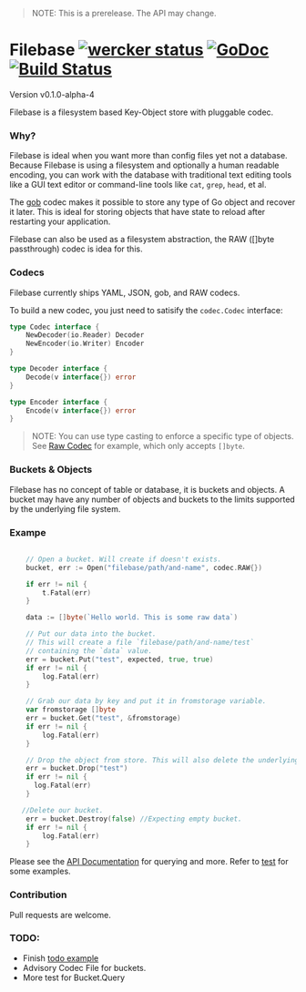 > NOTE: This is a prerelease. The API may change.

# Filebase [![wercker status](https://app.wercker.com/status/6438ed03b8e2d1655bef928ba1fe88fc/s "wercker status")](https://app.wercker.com/project/bykey/6438ed03b8e2d1655bef928ba1fe88fc) [![GoDoc](https://godoc.org/github.com/omeid/filebase?status.svg)](https://godoc.org/github.com/omeid/filebase) [![Build Status](https://drone.io/github.com/omeid/filebase/status.png)](https://drone.io/github.com/omeid/filebase/latest)

Version v0.1.0-alpha-4

Filebase is a filesystem based Key-Object store with pluggable codec.



### Why?

Filebase is ideal when you want more than config files yet not a database. Because Filebase is using a filesystem and optionally a human readable encoding, you can work with the database with traditional text editing tools like a GUI text editor or command-line tools like `cat`, `grep`, `head`, et al.

The [gob](http://golang.org/pkg/encoding/gob/) codec makes it possible to store any type of Go object and recover it later. This is ideal for storing objects that have state to reload after restarting your application.

Filebase can also be used as a filesystem abstraction, the RAW ([]byte passthrough) codec is idea for this.

### Codecs

Filebase currently ships YAML, JSON, gob, and RAW codecs.

To build a new codec, you just need to satisify the `codec.Codec` interface:


```go
type Codec interface {
	NewDecoder(io.Reader) Decoder
	NewEncoder(io.Writer) Encoder
}

type Decoder interface {
	Decode(v interface{}) error
}

type Encoder interface {
	Encode(v interface{}) error
}
```

> NOTE: You can use type casting to enforce a specific type of objects. See [Raw Codec](codec/raw.go) for example, which only accepts `[]byte`.

### Buckets & Objects

Filebase has no concept of table or database, it is buckets and objects. A bucket may have any number of objects and buckets to the limits supported by the underlying file system.


### Exampe 

```go

    // Open a bucket. Will create if doesn't exists.
	bucket, err := Open("filebase/path/and-name", codec.RAW{})

	if err != nil {
		t.Fatal(err)
	}

	data := []byte(`Hello world. This is some raw data`)

    // Put our data into the bucket.
    // This will create a file `filebase/path/and-name/test` 
    // containing the `data` value.
	err = bucket.Put("test", expected, true, true)
	if err != nil {
		log.Fatal(err)
	}

    // Grab our data by key and put it in fromstorage variable.
	var fromstorage []byte
	err = bucket.Get("test", &fromstorage)
	if err != nil {
		log.Fatal(err)
	}

    // Drop the object from store. This will also delete the underlying file.
    err = bucket.Drop("test")
    if err != nil {
      log.Fatal(err)
    }

   //Delete our bucket.
	err = bucket.Destroy(false) //Expecting empty bucket.
	if err != nil {
		log.Fatal(err)
	}

```
Please see the [API Documentation](https://godoc.org/github.com/omeid/filebase) for querying and more. Refer to [test](filebase_test.go) for some examples.



### Contribution

Pull requests are welcome.


### TODO:

 - Finish [todo example](examples/todo)
 - Advisory Codec File for buckets.
 - More test for Bucket.Query
